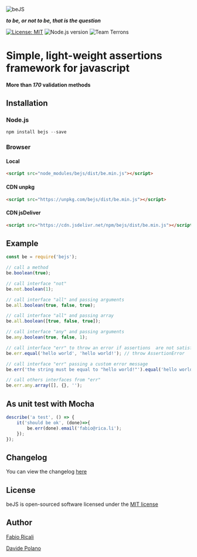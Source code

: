 <img src="https://raw.githubusercontent.com/fabioricali/beJS/master/extra/logo.png" title="beJS"/>

***to be, or not to be, that is the question***

<a href="https://opensource.org/licenses/MIT" target="_blank"><img src="https://img.shields.io/badge/License-MIT-yellow.svg" title="License: MIT"/></a>
<img src="https://img.shields.io/badge/node.js-%3E%3D6-blue.svg" title="Node.js version"/>
<img src="https://img.shields.io/badge/team-terrons-orange.svg" title="Team Terrons"/>

# Simple, light-weight assertions framework for javascript

#### More than ***170*** validation methods

## Installation

### Node.js
```javascript
npm install bejs --save
```

### Browser

#### Local
```html
<script src="node_modules/bejs/dist/be.min.js"></script>
```

#### CDN unpkg
```html
<script src="https://unpkg.com/bejs/dist/be.min.js"></script>
```

#### CDN jsDeliver
```html
<script src="https://cdn.jsdelivr.net/npm/bejs/dist/be.min.js"></script>
```

## Example
```javascript
const be = require('bejs');

// call a method
be.boolean(true);

// call interface "not"
be.not.boolean(1);

// call interface "all" and passing arguments
be.all.boolean(true, false, true);

// call interface "all" and passing array
be.all.boolean([true, false, true]);

// call interface "any" and passing arguments
be.any.boolean(true, false, 1);

// call interface "err" to throw an error if assertions  are not satisfied
be.err.equal('hello world', 'hello world!'); // throw AssertionError

// call interface "err" passing a custom error message
be.err('the string must be equal to "hello world!"').equal('hello world', 'hello world!'); // throw AssertionError

// call others interfaces from "err"
be.err.any.array([], {}, '');
```

## As unit test with Mocha
```javascript
describe('a test', () => {
    it('should be ok', (done)=>{
        be.err(done).email('fabio@rica.li');
    });
});
```

## Changelog
You can view the changelog <a target="_blank" href="https://github.com/fabioricali/beJS/blob/master/CHANGELOG.md">here</a>

## License
beJS is open-sourced software licensed under the <a target="_blank" href="http://opensource.org/licenses/MIT">MIT license</a>

## Author
<a target="_blank" href="http://rica.li">Fabio Ricali</a>

<a target="_blank" href="https://www.mdslab.org">Davide Polano</a>